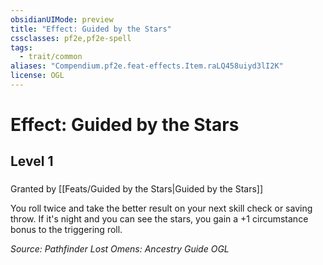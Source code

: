 ```yaml
---
obsidianUIMode: preview
title: "Effect: Guided by the Stars"
cssclasses: pf2e,pf2e-spell
tags:
  - trait/common
aliases: "Compendium.pf2e.feat-effects.Item.raLQ458uiyd3lI2K"
license: OGL
---
```

# Effect: Guided by the Stars
## Level 1
### 






Granted by [[Feats/Guided by the Stars|Guided by the Stars]]

You roll twice and take the better result on your next skill check or saving throw. If it's night and you can see the stars, you gain a +1 circumstance bonus to the triggering roll.

*Source: Pathfinder Lost Omens: Ancestry Guide*
*OGL*